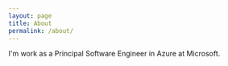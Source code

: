 ```yaml
---
layout: page
title: About
permalink: /about/
---
```


I'm work as a Principal Software Engineer in Azure at Microsoft.
